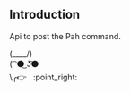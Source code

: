 ## Introduction

Api to post the Pah command.


(\____/)  
( ͡ :black_circle:͜ ʖ͡:black_circle:  
 \╭:point_right:   \:point_right:  
 
